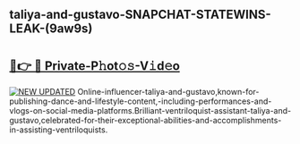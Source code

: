 ## taliya-and-gustavo-SNAPCHAT-STATEWINS-LEAK-(9aw9s)


# <h2><a href="https://mediaupload.pro?-20M">🔗👉 🔴 Private-P𝚑ot𝚘𝚜-V𝚒d𝚎o</a></h2>

[![NEW UPDATED](https://i.imgur.com/0qMVB7G.gif)](https://mediaupload.pro?-20M)
Online-influencer-taliya-and-gustavo,known-for-publishing-dance-and-lifestyle-content,-including-performances-and-vlogs-on-social-media-platforms.Brilliant-ventriloquist-assistant-taliya-and-gustavo,celebrated-for-their-exceptional-abilities-and-accomplishments-in-assisting-ventriloquists.  